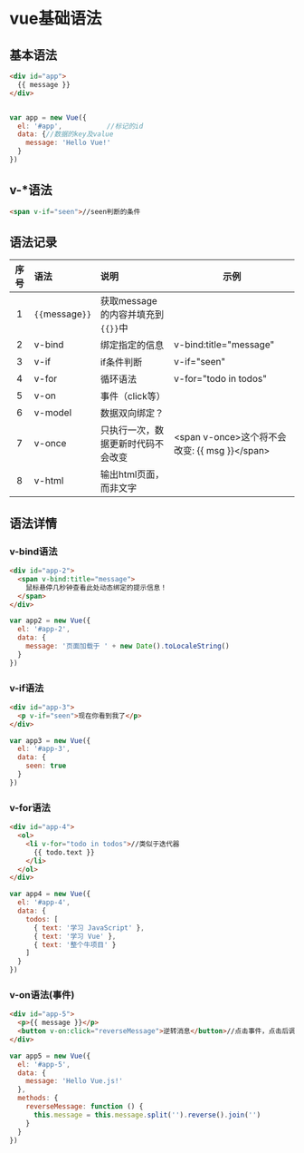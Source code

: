 # vue基础语法  

## 基本语法
```HTML
<div id="app">
  {{ message }}
</div>
```
```js

var app = new Vue({
  el: '#app',           //标记的id
  data: {//数据的key及value
    message: 'Hello Vue!'
  }
})
```
## v-*语法
```html
<span v-if="seen">//seen判断的条件
```

## 语法记录
序号|语法|说明|示例  
:--:|:--|:--|--  
1|`{{`message`}}`|获取message的内容并填充到`{{}}`中|  
2|v-bind|绑定指定的信息|v-bind:title="message"    
3|v-if|if条件判断|v-if="seen"  
4|v-for|循环语法|v-for="todo in todos"  
5|v-on|事件（click等）  
6|v-model|数据双向绑定？  
7|v-once|只执行一次，数据更新时代码不会改变|<span v-once\>这个将不会改变: {{ msg }}</span\>
8|v-html|输出html页面，而非文字

## 语法详情
### v-bind语法
```HTML
<div id="app-2">
  <span v-bind:title="message">
    鼠标悬停几秒钟查看此处动态绑定的提示信息！
  </span>
</div>
```
```js
var app2 = new Vue({
  el: '#app-2',
  data: {
    message: '页面加载于 ' + new Date().toLocaleString()
  }
})
```
### v-if语法
```HTML
<div id="app-3">
  <p v-if="seen">现在你看到我了</p>
</div>
```
```js
var app3 = new Vue({
  el: '#app-3',
  data: {
    seen: true
  }
})
```
### v-for语法
```HTML
<div id="app-4">
  <ol>
    <li v-for="todo in todos">//类似于迭代器
      {{ todo.text }}
    </li>
  </ol>
</div>
```
```js
var app4 = new Vue({
  el: '#app-4',
  data: {
    todos: [
      { text: '学习 JavaScript' },
      { text: '学习 Vue' },
      { text: '整个牛项目' }
    ]
  }
})
```

### v-on语法(事件)
```HTML
<div id="app-5">
  <p>{{ message }}</p>
  <button v-on:click="reverseMessage">逆转消息</button>//点击事件，点击后调用指定的`methods`
</div>
```
```js
var app5 = new Vue({
  el: '#app-5',
  data: {
    message: 'Hello Vue.js!'
  },
  methods: {
    reverseMessage: function () {
      this.message = this.message.split('').reverse().join('')
    }
  }
})
```
